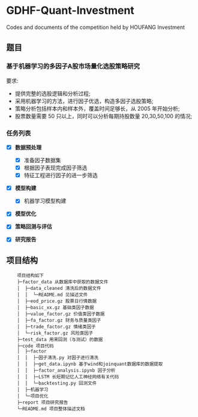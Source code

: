 # GDHF-Quant-Investment
Codes and documents of the competition held by HOUFANG Investment

## 题目

### 基于机器学习的多因子A股市场量化选股策略研究

要求:

- 提供完整的选股逻辑和分析过程;         
- 采用机器学习的方法，进行因子优选，构造多因子选股策略; 
- 策略分析包括样本内和样本外，覆盖时间足够长，从 2005 年开始分析;
- 股票数量需要 50 只以上，同时可以分析每期持股数量 20,30,50,100 的情况;

### 任务列表
- [x] **数据预处理**
  - [x] 准备因子数据集
  - [x] 根据因子表现完成因子筛选
  - [x] 特征工程进行因子的进一步筛选
  
- [x] **模型构建**
  - [x] 机器学习模型构建
 
- [x] **模型优化** 

- [x] **策略回测与评估**

- [x] **研究报告**

## 项目结构
```
    项目结构如下
    ├─factor_data 从数据库中获取的数据文件
    │  ├─data_cleaned 清洗后的数据文件
    │  │  └─README.md 见描述文件
    │  ├─eod_price.gz 股票日行情数据
    │  ├─basic_xx.gz 基础类因子数据
    │  ├─value_factor.gz 价值类因子数据   
    │  ├─fa_factor.gz 财务与质量类因子
    │  ├─trade_factor.gz 情绪类因子
    │  └─risk_factor.gz 风险类因子
    ├─test_data 用来回测（与测试）的数据
    ├─code 项目代码
    │  ├─factor
    │  │  ├─因子清洗.py 对因子进行清洗
    │  │  ├─get_data.ipynb 基于wind和joinquant数据库的数据提取
    │  │  ├─factor_analysis.ipynb 因子分析
    │  │  ├─LSTM 长短期记忆人工神经网络有关代码
    │  │  └─backtesting.py 回测文件
    │  ├─机器学习
    │  └─项目优化
    ├─report 项目研究报告
    └─README.md 项目整体描述文档

